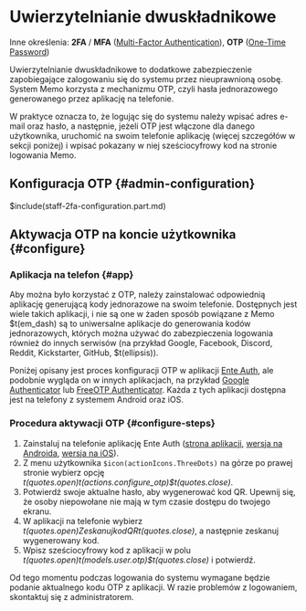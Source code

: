 # Uwierzytelnianie dwuskładnikowe

Inne określenia: **2FA** / **MFA** ([Multi-Factor Authentication](https://pl.wikipedia.org/wiki/Uwierzytelnianie_wielosk%C5%82adnikowe)),
**OTP** ([One-Time Password](https://pl.wikipedia.org/wiki/Has%C5%82o_jednorazowe))

Uwierzytelnianie dwuskładnikowe to dodatkowe zabezpieczenie zapobiegające zalogowaniu się do systemu
przez nieuprawnioną osobę. System Memo korzysta z mechanizmu OTP, czyli hasła jednorazowego
generowanego przez aplikację na telefonie.

W praktyce oznacza to, że logując się do systemu należy wpisać adres e-mail oraz hasło,
a następnie, jeżeli OTP jest włączone dla danego użytkownika, uruchomić na swoim telefonie aplikację
(więcej szczegółów w sekcji poniżej) i wpisać pokazany w niej sześciocyfrowy kod na stronie
logowania Memo.

## Konfiguracja OTP {#admin-configuration}

$include(staff-2fa-configuration.part.md)

## Aktywacja OTP na koncie użytkownika {#configure}

### Aplikacja na telefon {#app}

Aby można było korzystać z OTP, należy zainstalować odpowiednią aplikację generującą kody jednorazowe
na swoim telefonie. Dostępnych jest wiele takich aplikacji, i nie są one w żaden sposób powiązane z Memo
$t(em_dash) są to uniwersalne aplikacje do generowania kodów jednorazowych, których można używać do
zabezpieczenia logowania również do innych serwisów (na przykład Google, Facebook, Discord, Reddit,
Kickstarter, GitHub, $t(ellipsis)).

Poniżej opisany jest proces konfiguracji OTP w aplikacji [Ente Auth](https://ente.io/auth/), ale podobnie wygląda
on w innych aplikacjach, na przykład [Google Authenticator](https://support.google.com/accounts/answer/1066447?hl=pl)
lub [FreeOTP Authenticator](https://freeotp.github.io/). Każda z tych aplikacji dostępna jest na telefony
z systemem Android oraz iOS.

### Procedura aktywacji OTP {#configure-steps}

1. Zainstaluj na telefonie aplikację Ente Auth ([strona aplikacji](https://ente.io/auth/),
   [wersja na Androida](https://play.google.com/store/apps/details?id=io.ente.auth&hl=pl),
   [wersja na iOS](https://apps.apple.com/us/app/ente-auth-2fa-authenticator/id6444121398)).
1. Z menu użytkownika `$icon(actionIcons.ThreeDots)` na górze po prawej stronie wybierz opcję
   _$t(quotes.open)$t(actions.configure_otp)$t(quotes.close)_.
1. Potwierdź swoje aktualne hasło, aby wygenerować kod QR. Upewnij się, że osoby
   niepowołane nie mają w tym czasie dostępu do twojego ekranu.
1. W aplikacji na telefonie wybierz _$t(quotes.open)Zeskanuj kod QR$t(quotes.close)_, a następnie
   zeskanuj wygenerowany kod.
1. Wpisz sześciocyfrowy kod z aplikacji w polu _$t(quotes.open)$t(models.user.otp)$t(quotes.close)_
   i potwierdź.

Od tego momentu podczas logowania do systemu wymagane będzie podanie aktualnego kodu OTP z aplikacji.
W razie problemów z logowaniem, skontaktuj się z administratorem.

